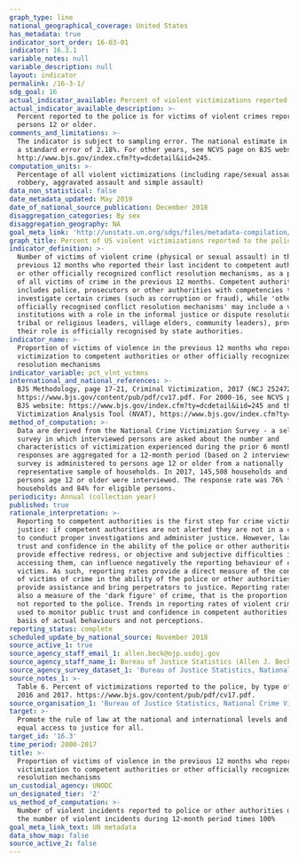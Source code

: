 ```yaml
---
graph_type: line
national_geographical_coverage: United States
has_metadata: true
indicator_sort_order: 16-03-01
indicator: 16.3.1
variable_notes: null
variable_description: null
layout: indicator
permalink: /16-3-1/
sdg_goal: 16
actual_indicator_available: Percent of violent victimizations reported to the police.
actual_indicator_available_description: >-
  Percent reported to the police is for victims of violent crimes reported by
  persons 12 or older.
comments_and_limitations: >-
  The indicator is subject to sampling error. The national estimate in 2017 had
  a standard error of 2.18%. For other years, see NCVS page on BJS website:
  http://www.bjs.gov/index.cfm?ty=dcdetail&iid=245.
computation_units: >-
  Percentage of all violent victimizations (including rape/sexual assault,
  robbery, aggravated assault and simple assault)
data_non_statistical: false
date_metadata_updated: May 2019
date_of_national_source_publication: December 2018
disaggregation_categories: By sex
disaggregation_geography: NA
goal_meta_link: 'http://unstats.un.org/sdgs/files/metadata-compilation/Metadata-Goal-16.pdf'
graph_title: Percent of US violent victimizations reported to the police
indicator_definition: >-
  Number of victims of violent crime (physical or sexual assault) in the
  previous 12 months who reported their last incident to competent authorities
  or other officially recognized conflict resolution mechanisms, as a percentage
  of all victims of crime in the previous 12 months. Competent authorities
  includes police, prosecutors or other authorities with competencies to
  investigate certain crimes (such as corruption or fraud), while 'other
  officially recognised conflict resolution mechanisms' may include a variety of
  institutions with a role in the informal justice or dispute resolution (e.g.
  tribal or religious leaders, village elders, community leaders), provided
  their role is officially recognised by state authorities.
indicator_name: >-
  Proportion of victims of violence in the previous 12 months who reported their
  victimization to competent authorities or other officially recognized conflict
  resolution mechanisms
indicator_variable: pct_vlnt_vctmns
international_and_national_references: >-
  BJS Methodology, page 17-21, Criminal Victimization, 2017 (NCJ 252472),
  https://www.bjs.gov/content/pub/pdf/cv17.pdf. For 2000-16, see NCVS page on
  BJS website: https://www.bjs.gov/index.cfm?ty=dcdetail&iid=245 and the NCVS 
  Victimization Analysis Tool (NVAT), https://www.bjs.gov/index.cfm?ty=nvat.
method_of_computation: >-
  Data are derived from the National Crime Victimization Survey - a self-report
  survey in which interviewed persons are asked about the number and
  characteristics of victimization experienced during the prior 6 months. The
  responses are aggregated for a 12-month period (based on 2 interviews). The
  survey is administered to persons age 12 or older from a nationally
  representative sample of households. In 2017, 145,508 households and 239,541
  persons age 12 or older were interviewed. The response rate was 76% for
  households and 84% for eligible persons.
periodicity: Annual (collection year)
published: true
rationale_interpretation: >-
  Reporting to competent authorities is the first step for crime victims to seek
  justice: if competent authorities are not alerted they are not in a condition
  to conduct proper investigations and administer justice. However, lack of
  trust and confidence in the ability of the police or other authorities to
  provide effective redress, or objective and subjective difficulties in
  accessing them, can influence negatively the reporting behaviour of crime
  victims. As such, reporting rates provide a direct measure of the confidence
  of victims of crime in the ability of the police or other authorities to
  provide assistance and bring perpetrators to justice. Reporting rates provide
  also a measure of the 'dark figure' of crime, that is the proportion of crimes
  not reported to the police. Trends in reporting rates of violent crime can be
  used to monitor public trust and confidence in competent authorities on the
  basis of actual behaviours and not perceptions.
reporting_status: complete
scheduled_update_by_national_source: November 2018
source_active_1: true
source_agency_staff_email_1: allen.beck@ojp.usdoj.gov
source_agency_staff_name_1: Bureau of Justice Statistics (Allen J. Beck)
source_agency_survey_dataset_1: 'Bureau of Justice Statistics, National Crime Victimization Survey'
source_notes_1: >-
  Table 6. Percent of victimizations reported to the police, by type of crime,
  2016 and 2017. https://www.bjs.gov/content/pub/pdf/cv17.pdf.
source_organisation_1: 'Bureau of Justice Statistics, National Crime Victimization Survey'
target: >-
  Promote the rule of law at the national and international levels and ensure
  equal access to justice for all.
target_id: '16.3'
time_period: 2000-2017
title: >-
  Proportion of victims of violence in the previous 12 months who reported their
  victimization to competent authorities or other officially recognized conflict
  resolution mechanisms
un_custodial_agency: UNODC
un_designated_tier: '2'
us_method_of_computation: >-
  Number of violent incidents reported to police or other authorities divided by
  the number of violent incidents during 12-month period times 100%
goal_meta_link_text: UN metadata
data_show_map: false
source_active_2: false
---
```

